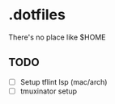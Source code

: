 # .dotfiles

There's no place like $HOME

## TODO
- [ ] Setup tflint lsp (mac/arch)
- [ ] tmuxinator setup
